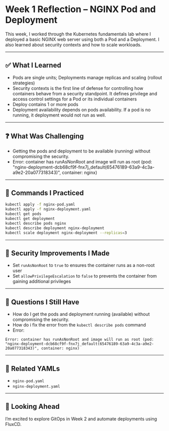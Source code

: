 # Week 1 Reflection – NGINX Pod and Deployment

This week, I worked through the Kubernetes fundamentals lab where I deployed a basic NGINX web server using both a Pod and a Deployment. I also learned about security contexts and how to scale workloads.

---

## ✅ What I Learned

- Pods are single units; Deployments manage replicas and scaling (rollout strategies)
- Security contexts is the first line of defense for controlling how containers behave from a security standpoint. It defines privilege and       access control settings for a Pod or its individual containers
- Deploy contains 1 or more pods
- Deployment availability depends on pods availability. If a pod is no running, it deployment would not run as well.


---

## ❓ What Was Challenging

- Getting the pods and deployment to be available (running) without compromising the security.
- Error: container has runAsNonRoot and image will run as root (pod: "nginx-deployment-dcb68cf9f-fnx7j_default(65476189-63a9-4c3a-a9e2-20a077318343)", container: nginx)

---

## 🧪 Commands I Practiced

```bash
kubectl apply -f nginx-pod.yaml
kubectl apply -f nginx-deployment.yaml
kubectl get pods
kubectl get deployment
kubectl describe pods nginx
kubectl describe deployment nginx-deployment
kubectl scale deployment nginx-deployment --replicas=3

```

---

## 🔐 Security Improvements I Made

- Set `runAsNonRoot` to `true` to ensures the container runs as a non-root user 
- Set `allowPrivilegeEscalation` to `false` to prevents the container from gaining additional privileges

---

## 📝 Questions I Still Have

- How do I get the pods and deployment running (available) without compromising the security.
- How do i fix the error from the `kubectl describe pods` command
- Error:

``` 
Error: container has runAsNonRoot and image will run as root (pod: "nginx-deployment-dcb68cf9f-fnx7j_default(65476189-63a9-4c3a-a9e2-20a077318343)", container: nginx)
```
---

## 📎 Related YAMLs

- `nginx-pod.yaml`
- `nginx-deployment.yaml`

---

## 🚀 Looking Ahead

I’m excited to explore GitOps in Week 2 and automate deployments using FluxCD.

